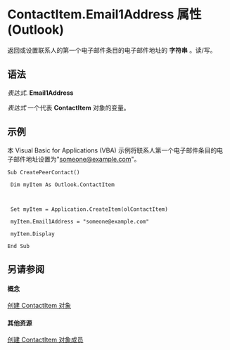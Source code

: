 
# ContactItem.Email1Address 属性 (Outlook)

返回或设置联系人的第一个电子邮件条目的电子邮件地址的 **字符串** 。读/写。


## 语法

 _表达式_. **Email1Address**

 _表达式_ 一个代表 **ContactItem** 对象的变量。


## 示例

本 Visual Basic for Applications (VBA) 示例将联系人第一个电子邮件条目的电子邮件地址设置为"someone@example.com"。


```
Sub CreatePeerContact() 
 
 Dim myItem As Outlook.ContactItem 
 
 
 
 Set myItem = Application.CreateItem(olContactItem) 
 
 myItem.Email1Address = "someone@example.com" 
 
 myItem.Display 
 
End Sub
```


## 另请参阅


#### 概念


[创建 ContactItem 对象](8e32093c-a678-f1fd-3f35-c2d8994d166f.md)
#### 其他资源


[创建 ContactItem 对象成员](a8b13369-4c87-02aa-e62a-1f3067e559fa.md)